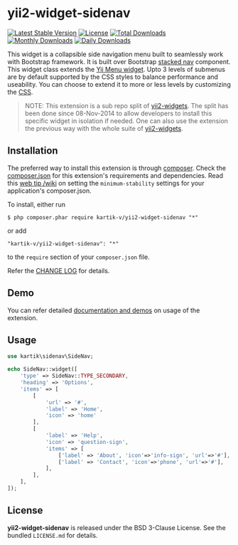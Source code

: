 # yii2-widget-sidenav

[![Latest Stable Version](https://poser.pugx.org/kartik-v/yii2-widget-sidenav/v/stable)](https://packagist.org/packages/kartik-v/yii2-widget-sidenav)
[![License](https://poser.pugx.org/kartik-v/yii2-widget-sidenav/license)](https://packagist.org/packages/kartik-v/yii2-widget-sidenav)
[![Total Downloads](https://poser.pugx.org/kartik-v/yii2-widget-sidenav/downloads)](https://packagist.org/packages/kartik-v/yii2-widget-sidenav)
[![Monthly Downloads](https://poser.pugx.org/kartik-v/yii2-widget-sidenav/d/monthly)](https://packagist.org/packages/kartik-v/yii2-widget-sidenav)
[![Daily Downloads](https://poser.pugx.org/kartik-v/yii2-widget-sidenav/d/daily)](https://packagist.org/packages/kartik-v/yii2-widget-sidenav)

This widget is a collapsible side navigation menu built to seamlessly work with Bootstrap framework. It is built over Bootstrap [stacked nav](http://getbootstrap.com/components/#nav-pills) component. This widget class extends the [Yii Menu widget](https://github.com/yiisoft/yii2/blob/master/framework/widgets/Menu.php). Upto 3 levels of submenus are by default supported by the CSS styles to balance performance and useability. You can choose to extend it to more or less levels by customizing the [CSS](https://github.com/kartik-v/yii2-widgets/blob/master/assets/css/sidenav.css).

> NOTE: This extension is a sub repo split of [yii2-widgets](https://github.com/kartik-v/yii2-widgets). The split has been done since 08-Nov-2014 to allow developers to install this specific widget in isolation if needed. One can also use the extension the previous way with the whole suite of [yii2-widgets](http://demos.krajee.com/widgets).

## Installation

The preferred way to install this extension is through [composer](http://getcomposer.org/download/). Check the [composer.json](https://github.com/kartik-v/yii2-widget-sidenav/blob/master/composer.json) for this extension's requirements and dependencies. Read this [web tip /wiki](http://webtips.krajee.com/setting-composer-minimum-stability-application/) on setting the `minimum-stability` settings for your application's composer.json.

To install, either run

```
$ php composer.phar require kartik-v/yii2-widget-sidenav "*"
```

or add

```
"kartik-v/yii2-widget-sidenav": "*"
```

to the `require` section of your `composer.json` file.

Refer the [CHANGE LOG](https://github.com/kartik-v/yii2-widget-sidenav/blob/master/CHANGE.md) for details.

## Demo

You can refer detailed [documentation and demos](http://demos.krajee.com/widget-details/sidenav) on usage of the extension.

## Usage

```php
use kartik\sidenav\SideNav;

echo SideNav::widget([
	'type' => SideNav::TYPE_SECONDARY,
	'heading' => 'Options',
	'items' => [
		[
			'url' => '#',
			'label' => 'Home',
			'icon' => 'home'
		],
		[
			'label' => 'Help',
			'icon' => 'question-sign',
			'items' => [
				['label' => 'About', 'icon'=>'info-sign', 'url'=>'#'],
				['label' => 'Contact', 'icon'=>'phone', 'url'=>'#'],
			],
		],
	],
]);
```

## License

**yii2-widget-sidenav** is released under the BSD 3-Clause License. See the bundled `LICENSE.md` for details.
